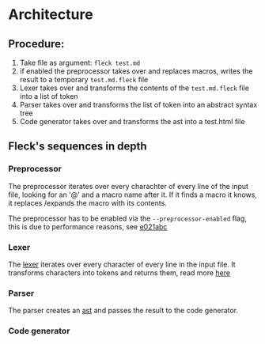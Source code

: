 # Architecture

## Procedure:

1. Take file as argument: `fleck test.md`
2. if enabled the preprocessor takes over and replaces macros, writes the result to a temporary `test.md.fleck` file
3. Lexer takes over and transforms the contents of the `test.md.fleck` file into a list of token
4. Parser takes over and transforms the list of token into an abstract syntax tree
5. Code generator takes over and transforms the ast into a test.html file

## Fleck's sequences in depth

### Preprocessor

The preprocessor iterates over every charachter of every line of the input file, looking for an '@' and a macro name after it. If it finds a macro it knows, it replaces /expands the macro with its contents.

The preprocessor has to be enabled via the `--preprocessor-enabled` flag, this is due to performance reasons, see [e021abc](https://github.com/xNaCly/fleck/commit/e021abcf227c80b45e6834876695a7a4205936e0)

### Lexer

The [lexer](https://en.wikipedia.org/wiki/Lexical_analysis) iterates over every character of every line in the input file.
It transforms characters into tokens and returns them, read more [here](https://xnacly.me/posts/2023/lexer-markdown/)

### Parser

The parser creates an [ast](https://en.wikipedia.org/wiki/Abstract_syntax_tree) and passes the result to the code generator.

### Code generator
